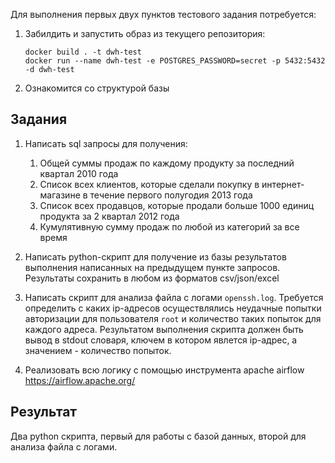 Для выполнения первых двух пунктов тестового задания потребуется:
1. Забилдить и запустить образ из текущего репозитория:
   ```
   docker build . -t dwh-test 
   docker run --name dwh-test -e POSTGRES_PASSWORD=secret -p 5432:5432 -d dwh-test
   ```
2. Ознакомится со структурой базы

## Задания

1. Написать sql запросы для получения:
    1. Общей суммы продаж по каждому продукту за последний квартал 2010 года
    2. Список всех клиентов, которые сделали покупку в интернет-магазине в течение первого полугодия 2013 года
    3. Список всех продавцов, которые продали больше 1000 единиц продукта за 2 квартал 2012 года
    4. Кумулятивную сумму продаж по любой из категорий за все время

2. Написать python-скрипт для получение из базы результатов выполнения написанных на предыдущем пункте запросов. Результаты сохранить в любом из форматов csv/json/excel

3. Написать скрипт для анализа файла с логами ```openssh.log```. Требуется определить с каких ip-адресов осуществлялись неудачные попытки авторизации для пользователя ```root``` и количество таких попыток для каждого адреса. Результатом выполнения скрипта должен быть вывод в stdout словаря, ключем в котором явлется ip-адрес, а значением - количество попыток.

4. Реализовать всю логику с помощью инструмента apache airflow https://airflow.apache.org/

## Результат
Два python скрипта, первый для работы с базой данных, второй для анализа файла с логами.
